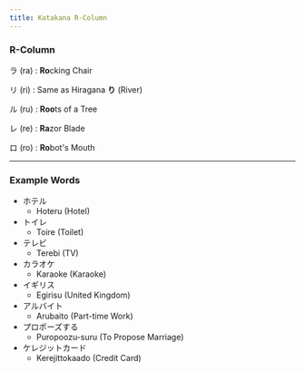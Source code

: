 ```yaml
---
title: Katakana R-Column
---
```


### R-Column

ラ (ra) : **Ro**cking Chair

リ (ri) : Same as Hiragana **り** (River)

ル (ru) : **Roo**ts of a Tree

レ (re) : **Ra**zor Blade

ロ (ro) : **Ro**bot's Mouth

---

### Example Words

* ホテル
	* Hoteru (Hotel)
* トイレ
	* Toire (Toilet)
* テレビ
	* Terebi (TV)
* カラオケ
	* Karaoke (Karaoke)
* イギリス
	* Egirisu (United Kingdom)
* アルバイト
	* Arubaito (Part-time Work)
* プロポーズする
	* Puropoozu-suru (To Propose Marriage)
* ケレジットカード
	* Kerejittokaado (Credit Card)